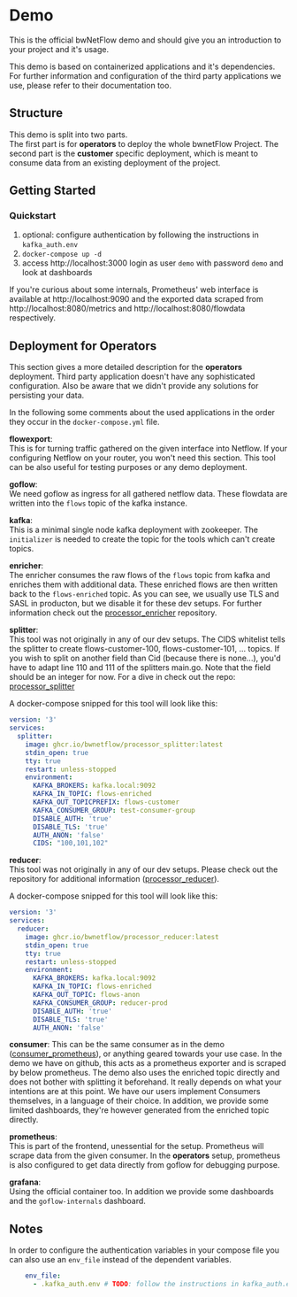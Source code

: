 # Demo

This is the official bwNetFlow demo and should give you an introduction to your project and it's usage.

This demo is based on containerized applications and it's dependencies. For further information and configuration of the third party applications we use, please refer to their documentation too.  

## Structure

This demo is split into two parts.  
The first part is for **operators** to deploy the whole bwnetFlow Project. The second part is the **customer** specific deployment, which is meant to consume data from an existing deployment of the project.

## Getting Started

### Quickstart

1. optional: configure authentication by following the instructions in `kafka_auth.env`
2. `docker-compose up -d`
3. access http://localhost:3000 login as user `demo` with password `demo` and look at dashboards

If you're curious about some internals, Prometheus' web interface is available
at http://localhost:9090 and the exported data scraped from
http://localhost:8080/metrics and http://localhost:8080/flowdata respectively.

## Deployment for Operators

This section gives a more detailed description for the **operators** deployment. Third party application doesn't have any sophisticated configuration. Also be aware that we didn't provide any solutions for persisting your data.  

In the following some comments about the used applications in the order they occur in the `docker-compose.yml` file.  

**flowexport**:  
This is for turning traffic gathered on the given interface into Netflow.
If your configuring Netflow on your router, you won't need this section.
This tool can be also useful for testing purposes or any demo deployment.

**goflow**:  
We need goflow as ingress for all gathered netflow data. These flowdata are written into the `flows` topic of the kafka instance.

**kafka**:  
This is a minimal single node kafka deployment with zookeeper. The `initializer` is needed to create the topic for the tools which can't create topics.

**enricher**:  
The enricher consumes the raw flows of the `flows` topic from kafka and enriches them with additional data.
These enriched flows are then written back to the `flows-enriched` topic.
As you can see, we usually use TLS and SASL in producton, but we disable it for these dev setups.
For further information check out the [processor_enricher](https://github.com/bwNetFlow/processor_enricher) repository.

**splitter**:  
This tool was not originally in any of our dev setups.
The CIDS whitelist tells the splitter to create flows-customer-100,
flows-customer-101, ... topics. If you wish to split on another field
than Cid (because there is none...), you'd have to adapt line 110 and 111
of the splitters main.go. Note that the field should be an integer for now.
For a dive in check out the repo: [processor_splitter](https://github.com/bwNetFlow/processor_splitter) 

A docker-compose snipped for this tool will look like this:  

```yaml
version: '3'
services:
  splitter:
    image: ghcr.io/bwnetflow/processor_splitter:latest
    stdin_open: true
    tty: true
    restart: unless-stopped
    environment:
      KAFKA_BROKERS: kafka.local:9092
      KAFKA_IN_TOPIC: flows-enriched
      KAFKA_OUT_TOPICPREFIX: flows-customer
      KAFKA_CONSUMER_GROUP: test-consumer-group
      DISABLE_AUTH: 'true'
      DISABLE_TLS: 'true'
      AUTH_ANON: 'false'
      CIDS: "100,101,102"
```

**reducer**:  
This tool was not originally in any of our dev setups. Please check out the repository for additional information ([processor_reducer](https://github.com/bwNetFlow/processor_reducer)).

A docker-compose snipped for this tool will look like this:  

```yaml
version: '3'
services:
  reducer:
    image: ghcr.io/bwnetflow/processor_reducer:latest
    stdin_open: true
    tty: true
    restart: unless-stopped
    environment:
      KAFKA_BROKERS: kafka.local:9092
      KAFKA_IN_TOPIC: flows-enriched
      KAFKA_OUT_TOPIC: flows-anon
      KAFKA_CONSUMER_GROUP: reducer-prod
      DISABLE_AUTH: 'true'
      DISABLE_TLS: 'true'
      AUTH_ANON: 'false'
```

**consumer**:
This can be the same consumer as in the demo ([consumer_prometheus](https://github.com/bwNetFlow/consumer_prometheus)), or anything geared towards your use case.
In the demo we have on github, this acts as a prometheus exporter and is scraped by below prometheus.
The demo also uses the enriched topic directly and does not bother with splitting it beforehand.
It really depends on what your intentions are at this point.
We have our users implement Consumers themselves, in a language of their choice.
In addition, we provide some limited dashboards, they're however
generated from the enriched topic directly.

**prometheus**:  
This is part of the frontend, unessential for the setup. Prometheus will scrape data from the given consumer.
In the **operators** setup, prometheus is also configured to get data directly from goflow for debugging purpose. 

**grafana**:  
Using the official container too. In addition we provide some dashboards and the `goflow-internals` dashboard.

## Notes

In order to configure the authentication variables in your compose file you can also use an `env_file` instead of the dependent variables.

```yaml
    env_file:
      - .kafka_auth.env # TODO: follow the instructions in kafka_auth.env
```